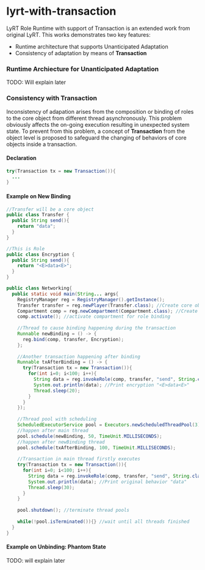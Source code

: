 # lyrt-with-transaction
LyRT Role Runtime with support of Transaction is an extended work from original LyRT. This works demonstrates two key features:
- Runtime architecture that supports Unanticipated Adaptation
- Consistency of adaptation by means of **Transaction**

### Runtime Archiecture for Unanticipated Adaptation
TODO: Will explain later

### Consistency with Transaction
Inconsistency of adapation arises from the composition or binding of roles to the core object from different thread asynchronously. This problem obviously affects the on-going execution resulting in unexpected system state. To prevent from this problem, a concept of **Transaction** from the object level is proposed to safeguard the changing of behaviors of core objects inside a transaction.

#### Declaration
``` java
try(Transaction tx = new Transaction()){
  ...
}
```

#### Example on New Binding
``` java
//Transfer will be a core object
public class Transfer {
  public String send(){
    return "data";
  }
}

//This is Role
public class Encryption {
  public String send(){
    return "<E>data<E>";
  }
}

public class Networking{
  public static void main(String... args{
    RegistryManager reg = RegistryManager().getInstance();
    Transfer transfer = reg.newPlayer(Transfer.class); //Create core object
    Compartment comp = reg.newCompartment(Compartment.class); //Create compartment
    comp.activate(); //activate compartment for role binding
    
    //Thread to cause binding happening during the transaction
    Runnable newBinding = () -> { 
      reg.bind(comp, transfer, Encryption);
    };
    
    //Another transaction happening after binding
    Runnable txAfterBinding = () -> {
      try(Transaction tx = new Transaction()){
        for(int i=0; i<100; i++){
          String data = reg.invokeRole(comp, transfer, "send", String.class);
          System.out.println(data); //Print encryption "<E>data<E>"
          Thread.sleep(20);
        }
      }
    });
    
    //Thread pool with scheduling
    ScheduledExecutorService pool = Executors.newScheduledThreadPool(3);
    //happen after main thread
    pool.schedule(newBinding, 50, TimeUnit.MILLISECONDS); 
    //happen after newBinding thread
    pool.schedule(txAfterBinding, 100, TimeUnit.MILLISECONDS); 
    
    //Transaction in main thread firstly executes
    try(Transaction tx = new Transaction()){
      for(int i=0; i<100; i++){
        String data = reg.invokeRole(comp, transfer, "send", String.class);
        System.out.println(data); //Print original behavior "data"
        Thread.sleep(30);
      }
    }
    
    pool.shutdown(); //terminate thread pools
    
    while(!pool.isTerminated()){} //wait until all threads finished
  }
}
```

#### Example on Unbinding: Phantom State
TODO: will explain later
